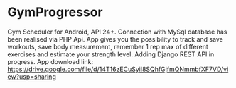 # GymProgressor
Gym Scheduler for Android, API 24+. Connection with MySql database has been realised via PHP Api. App gives you the possibility to track and save workouts, save body measurement, 
remember 1 rep max of different exercises and estimate your strength level.
Adding Django REST API in progress.
App download link: https://drive.google.com/file/d/14T16zECuSyil8SQhfGjfmQNmmbfXF7VD/view?usp=sharing
